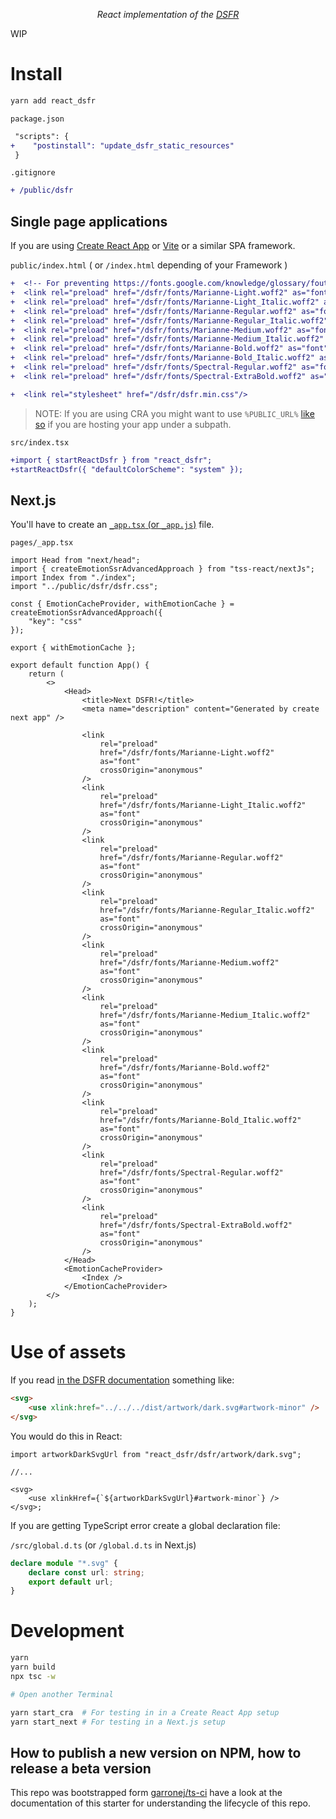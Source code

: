 <p align="center">
    <i>React implementation of the <a href="https://www.systeme-de-design.gouv.fr/">DSFR</a></i>
</p>

WIP

# Install

```bash
yarn add react_dsfr
```

`package.json`

```diff
 "scripts": {
+    "postinstall": "update_dsfr_static_resources"
 }
```

`.gitignore`

```diff
+ /public/dsfr
```

## Single page applications

If you are using [Create React App](https://create-react-app.dev/) or [Vite](https://vitejs.dev/) or a similar SPA framework.

`public/index.html` ( or `/index.html` depending of your Framework )

```diff
+  <!-- For preventing https://fonts.google.com/knowledge/glossary/fout -->
+  <link rel="preload" href="/dsfr/fonts/Marianne-Light.woff2" as="font" crossorigin="anonymous" />
+  <link rel="preload" href="/dsfr/fonts/Marianne-Light_Italic.woff2" as="font" crossorigin="anonymous" />
+  <link rel="preload" href="/dsfr/fonts/Marianne-Regular.woff2" as="font" crossorigin="anonymous" />
+  <link rel="preload" href="/dsfr/fonts/Marianne-Regular_Italic.woff2" as="font" crossorigin="anonymous" />
+  <link rel="preload" href="/dsfr/fonts/Marianne-Medium.woff2" as="font" crossorigin="anonymous" />
+  <link rel="preload" href="/dsfr/fonts/Marianne-Medium_Italic.woff2" as="font" crossorigin="anonymous" />
+  <link rel="preload" href="/dsfr/fonts/Marianne-Bold.woff2" as="font" crossorigin="anonymous" />
+  <link rel="preload" href="/dsfr/fonts/Marianne-Bold_Italic.woff2" as="font" crossorigin="anonymous" />
+  <link rel="preload" href="/dsfr/fonts/Spectral-Regular.woff2" as="font" crossorigin="anonymous" />
+  <link rel="preload" href="/dsfr/fonts/Spectral-ExtraBold.woff2" as="font" crossorigin="anonymous" />

+  <link rel="stylesheet" href="/dsfr/dsfr.min.css"/>
```

> NOTE: If you are using CRA you might want to use `%PUBLIC_URL%` [like so](https://github.com/codegouvfr/react_dsfr/blob/c13d1066b188a509d5808aa6c87722bedc35f21f/src/test/apps/cra/public/index.html#L10-L21) if you are hosting your app under a subpath.

`src/index.tsx`

```diff
+import { startReactDsfr } from "react_dsfr";
+startReactDsfr({ "defaultColorScheme": "system" });
```

## Next.js

You'll have to create an [`_app.tsx` (or `_app.js`)](https://nextjs.org/docs/advanced-features/custom-app) file.

`pages/_app.tsx`

```tsx
import Head from "next/head";
import { createEmotionSsrAdvancedApproach } from "tss-react/nextJs";
import Index from "./index";
import "../public/dsfr/dsfr.css";

const { EmotionCacheProvider, withEmotionCache } = createEmotionSsrAdvancedApproach({
    "key": "css"
});

export { withEmotionCache };

export default function App() {
    return (
        <>
            <Head>
                <title>Next DSFR!</title>
                <meta name="description" content="Generated by create next app" />

                <link
                    rel="preload"
                    href="/dsfr/fonts/Marianne-Light.woff2"
                    as="font"
                    crossOrigin="anonymous"
                />
                <link
                    rel="preload"
                    href="/dsfr/fonts/Marianne-Light_Italic.woff2"
                    as="font"
                    crossOrigin="anonymous"
                />
                <link
                    rel="preload"
                    href="/dsfr/fonts/Marianne-Regular.woff2"
                    as="font"
                    crossOrigin="anonymous"
                />
                <link
                    rel="preload"
                    href="/dsfr/fonts/Marianne-Regular_Italic.woff2"
                    as="font"
                    crossOrigin="anonymous"
                />
                <link
                    rel="preload"
                    href="/dsfr/fonts/Marianne-Medium.woff2"
                    as="font"
                    crossOrigin="anonymous"
                />
                <link
                    rel="preload"
                    href="/dsfr/fonts/Marianne-Medium_Italic.woff2"
                    as="font"
                    crossOrigin="anonymous"
                />
                <link
                    rel="preload"
                    href="/dsfr/fonts/Marianne-Bold.woff2"
                    as="font"
                    crossOrigin="anonymous"
                />
                <link
                    rel="preload"
                    href="/dsfr/fonts/Marianne-Bold_Italic.woff2"
                    as="font"
                    crossOrigin="anonymous"
                />
                <link
                    rel="preload"
                    href="/dsfr/fonts/Spectral-Regular.woff2"
                    as="font"
                    crossOrigin="anonymous"
                />
                <link
                    rel="preload"
                    href="/dsfr/fonts/Spectral-ExtraBold.woff2"
                    as="font"
                    crossOrigin="anonymous"
                />
            </Head>
            <EmotionCacheProvider>
                <Index />
            </EmotionCacheProvider>
        </>
    );
}
```

# Use of assets

If you read [in the DSFR documentation](https://www.systeme-de-design.gouv.fr/elements-d-interface/composants/parametres-d-affichage) something like:

```html
<svg>
    <use xlink:href="../../../dist/artwork/dark.svg#artwork-minor" />
</svg>
```

You would do this in React:

```tsx
import artworkDarkSvgUrl from "react_dsfr/dsfr/artwork/dark.svg";

//...

<svg>
    <use xlinkHref={`${artworkDarkSvgUrl}#artwork-minor`} />
</svg>;
```

If you are getting TypeScript error create a global declaration file:

`/src/global.d.ts` (or `/global.d.ts` in Next.js)

```typescript
declare module "*.svg" {
    declare const url: string;
    export default url;
}
```

# Development

```bash
yarn
yarn build
npx tsc -w

# Open another Terminal

yarn start_cra  # For testing in in a Create React App setup
yarn start_next # For testing in a Next.js setup
```

## How to publish a new version on NPM, how to release a beta version

This repo was bootstrapped form [garronej/ts-ci](https://github.com/garronej/ts-ci) have a look at the
documentation of this starter for understanding the lifecycle of this repo.
